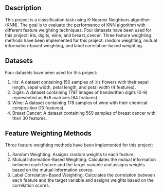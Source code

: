 
## Description

This project is a classification task using K-Nearest Neighbors algorithm (KNN). The goal is to evaluate the performance of KNN algorithm with different feature weighting techniques. Four datasets have been used for this project: iris, digits, wine, and breast_cancer. Three feature weighting methods have been implemented for this project: random weighting, mutual information-based weighting, and label correlation-based weighting. 
   
## Datasets

Four datasets have been used for this project:

1. Iris: A dataset containing 150 samples of iris flowers with their sepal length, sepal width, petal length, and petal width (4 features).
2. Digits: A dataset containing 1797 images of handwritten digits (0-9) represented as 8x8 matrices (64 features).
3. Wine: A dataset containing 178 samples of wine with their chemical composition (13 features).
4. Breast Cancer: A dataset containing 569 samples of breast cancer with their 30 features.

## Feature Weighting Methods

Three feature weighting methods have been implemented for this project:

1. Random Weighting: Assigns random weights to each feature.
2. Mutual Information-Based Weighting: Calculates the mutual information between each feature and the target variable and assigns weights based on the mutual information scores.
3. Label Correlation-Based Weighting: Calculates the correlation between each feature and the target variable and assigns weights based on the correlation scores.
